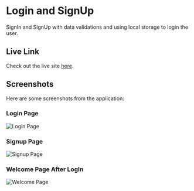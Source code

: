 # Login and SignUp

SignIn and SignUp with data validations and using local storage to login the user.
## Live Link

Check out the live site [here](https://vercel.com/moeez-rajpoots-projects/signin-and-signup).

## Screenshots

Here are some screenshots from the application:

### Login Page

![Login Page](https://github.com/Moeez-Rajpoot/SignIn-andSignUp-Page-New-Design/blob/main/Login%20image.png)

### Signup Page

![Signup Page](https://github.com/Moeez-Rajpoot/SignIn-andSignUp-Page-New-Design/blob/main/Signup%20image.png)

### Welcome Page After LogIn

![Welcome Page](https://github.com/Moeez-Rajpoot/SignIn-andSignUp-Page-New-Design/blob/main/Welcome%20image.png)

